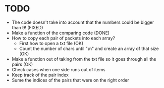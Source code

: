 # TODO

- The code doesn't take into account that the numbers could be bigger than 9! (FIXED)
- Make a function of the comparing code (DONE)
- How to copy each pair of packets into each array?
  - First how to open a txt file (OK)
  - Count the number of chars until "\n" and create an array of that size (OK)
- Make a function out of taking from the txt file so it goes through all the pairs (OK)
- Check cases when one side runs out of items
- Keep track of the pair index
- Sume the indices of the pairs that were on the right order
